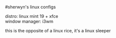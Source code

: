#sherwyn's linux configs

distro: linux mint 19 + xfce  
window manager: i3wm

this is the opposite of a linux rice, it's a linux sleeper

